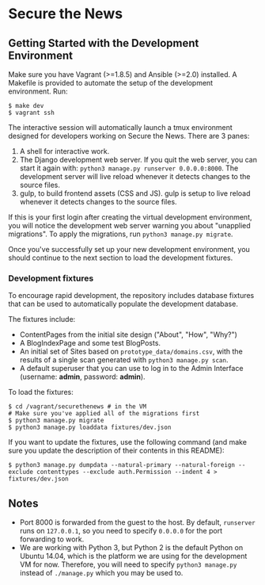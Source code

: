 # Secure the News

## Getting Started with the Development Environment

Make sure you have Vagrant (>=1.8.5) and Ansible (>=2.0) installed. A
Makefile is provided to automate the setup of the development
environment. Run:

    $ make dev
    $ vagrant ssh

The interactive session will automatically launch a tmux environment designed
for developers working on Secure the News. There are 3 panes:

1. A shell for interactive work.
2. The Django development web server. If you quit the web server, you can start
   it again with: `python3 manage.py runserver 0.0.0.0:8000`. The development
   server will live reload whenever it detects changes to the source files.
3. gulp, to build frontend assets (CSS and JS). gulp is setup to live reload
   whenever it detects changes to the source files.

If this is your first login after creating the virtual development environment,
you will notice the development web server warning you about "unapplied
migrations". To apply the migrations, run `python3 manage.py migrate`.

Once you've successfully set up your new development environment, you should
continue to the next section to load the development fixtures.

### Development fixtures

To encourage rapid development, the repository includes database fixtures that
can be used to automatically populate the development database.

The fixtures include:

- ContentPages from the initial site design ("About", "How", "Why?")
- A BlogIndexPage and some test BlogPosts.
- An initial set of Sites based on `prototype_data/domains.csv`, with the
  results of a single scan generated with `python3 manage.py scan`.
- A default superuser that you can use to log in to the Admin Interface
  (username: **admin**, password: **admin**).

To load the fixtures:

    $ cd /vagrant/securethenews # in the VM
    # Make sure you've applied all of the migrations first
    $ python3 manage.py migrate
    $ python3 manage.py loaddata fixtures/dev.json

If you want to update the fixtures, use the following command (and make sure you
update the description of their contents in this README):

    $ python3 manage.py dumpdata --natural-primary --natural-foreign --exclude contenttypes --exclude auth.Permission --indent 4 > fixtures/dev.json

## Notes

* Port 8000 is forwarded from the guest to the host. By default, `runserver`
  runs on `127.0.0.1`, so you need to specify `0.0.0.0` for the port forwarding
  to work.
* We are working with Python 3, but Python 2 is the default Python on Ubuntu
  14.04, which is the platform we are using for the development VM for now.
  Therefore, you will need to specify `python3 manage.py` instead of
  `./manage.py` which you may be used to.
